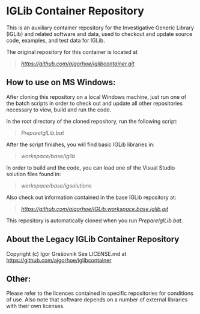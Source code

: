 
# IGLib Container Repository

This is an auxiliary container repository for the Investigative Generic Library (IGLib) and related software and data, used to checkout and update source code, examples, and test data for IGLib.

The original repository for this container is located at

> *https://github.com/ajgorhoe/iglibcontainer.git*

## How to use on MS Windows:

After cloning this repository on a local Windows machine, just run one of the batch scripts in order to check out and update all other repositories necessary to view, build and run the code.

In the root directory of the cloned repository, run the following script:

> *PrepareIglLib.bat*

After the script finishes, you will find basic IGLib libraries in:

> *workspace/base/iglib*

In order to build and the code, you can load one of the Visual Studio solution files found in:

> *workspace/base/igsolutions*

Also check out information contained in the base IGLib repository at:

> *https://github.com/ajgorhoe/IGLib.workspace.base.iglib.git*

This repository is automatically cloned when you run *PrepareIglLib.bat*.


## About the Legacy IGLib Container Repository

Copyright (c) Igor Grešovnik
See LICENSE.md at https://github.com/ajgorhoe/iglibcontainer

## Other:

Please refer to the licences contained in specific repositories for conditions of use. Also note that software depends on a number of external libraries with their own licenses.

